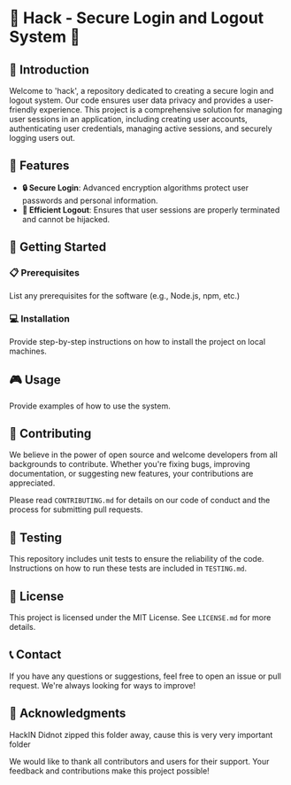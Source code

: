 # 🚀 Hack - Secure Login and Logout System 🚀

## 📌 Introduction

Welcome to 'hack', a repository dedicated to creating a secure login and logout system. Our code ensures user data privacy and provides a user-friendly experience. This project is a comprehensive solution for managing user sessions in an application, including creating user accounts, authenticating user credentials, managing active sessions, and securely logging users out.

## 🎯 Features

- **🔒 Secure Login**: Advanced encryption algorithms protect user passwords and personal information.
- **🚪 Efficient Logout**: Ensures that user sessions are properly terminated and cannot be hijacked.

## 🚀 Getting Started

### 📋 Prerequisites

List any prerequisites for the software (e.g., Node.js, npm, etc.)

### 💻 Installation

Provide step-by-step instructions on how to install the project on local machines.

## 🎮 Usage

Provide examples of how to use the system.

## 👥 Contributing

We believe in the power of open source and welcome developers from all backgrounds to contribute. Whether you're fixing bugs, improving documentation, or suggesting new features, your contributions are appreciated.

Please read `CONTRIBUTING.md` for details on our code of conduct and the process for submitting pull requests.

## 🧪 Testing

This repository includes unit tests to ensure the reliability of the code. Instructions on how to run these tests are included in `TESTING.md`.

## 📜 License

This project is licensed under the MIT License. See `LICENSE.md` for more details.

## 📞 Contact

If you have any questions or suggestions, feel free to open an issue or pull request. We're always looking for ways to improve!

## 🎉 Acknowledgments

HackIN
Didnot zipped this folder away,
cause this is very very important folder

We would like to thank all contributors and users for their support. Your feedback and contributions make this project possible!
